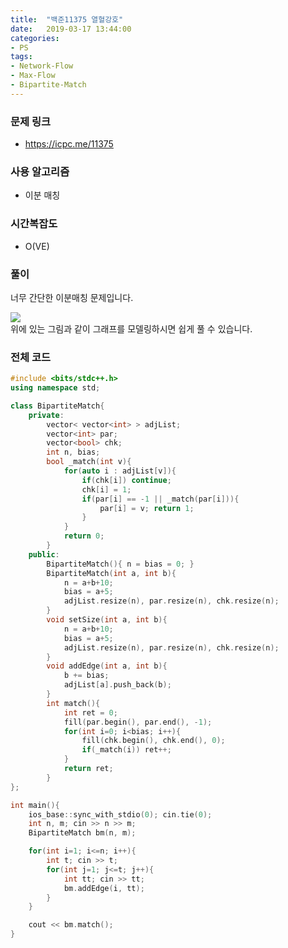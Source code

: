 ```yaml
---
title:  "백준11375 열혈강호"
date:   2019-03-17 13:44:00
categories:
- PS
tags:
- Network-Flow
- Max-Flow
- Bipartite-Match
---
```


### 문제 링크
* https://icpc.me/11375

### 사용 알고리즘
* 이분 매칭

### 시간복잡도
* O(VE)

### 풀이
너무 간단한 이분매칭 문제입니다.

<img src = "https://i.imgur.com/t0hxNHA.png"><Br>
위에 있는 그림과 같이 그래프를 모델링하시면 쉽게 풀 수 있습니다.

### 전체 코드
```cpp
#include <bits/stdc++.h>
using namespace std;

class BipartiteMatch{
	private:
		vector< vector<int> > adjList;
		vector<int> par;
		vector<bool> chk;
		int n, bias;
		bool _match(int v){
			for(auto i : adjList[v]){
				if(chk[i]) continue;
				chk[i] = 1;
				if(par[i] == -1 || _match(par[i])){
					par[i] = v; return 1;
				}
			}
			return 0;
		}
	public:
		BipartiteMatch(){ n = bias = 0; }
		BipartiteMatch(int a, int b){
			n = a+b+10;
			bias = a+5;
			adjList.resize(n), par.resize(n), chk.resize(n);
		}
		void setSize(int a, int b){
			n = a+b+10;
			bias = a+5;
			adjList.resize(n), par.resize(n), chk.resize(n);
		}
		void addEdge(int a, int b){
			b += bias;
			adjList[a].push_back(b);
		}
		int match(){
			int ret = 0;
			fill(par.begin(), par.end(), -1);
			for(int i=0; i<bias; i++){
				fill(chk.begin(), chk.end(), 0);
				if(_match(i)) ret++;
			}
			return ret;
		}
};

int main(){
	ios_base::sync_with_stdio(0); cin.tie(0);
	int n, m; cin >> n >> m;
	BipartiteMatch bm(n, m);

	for(int i=1; i<=n; i++){
		int t; cin >> t;
		for(int j=1; j<=t; j++){
			int tt; cin >> tt;
			bm.addEdge(i, tt);
		}
	}

	cout << bm.match();
}
```
